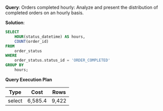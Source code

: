 **Query**: Orders completed hourly:
Analyze and present the distribution of completed orders on an hourly basis.

**Solution**:
```sql
SELECT
	HOUR(status_datetime) AS hours,
	COUNT(order_id)
FROM
	order_status
WHERE
	order_status.status_id = 'ORDER_COMPLETED'
GROUP BY
	hours;
```
**Query Execution Plan**

| Type   | Cost | Rows   |
|--------|------|--------|
| select | 6,585.4  |9,422 |


